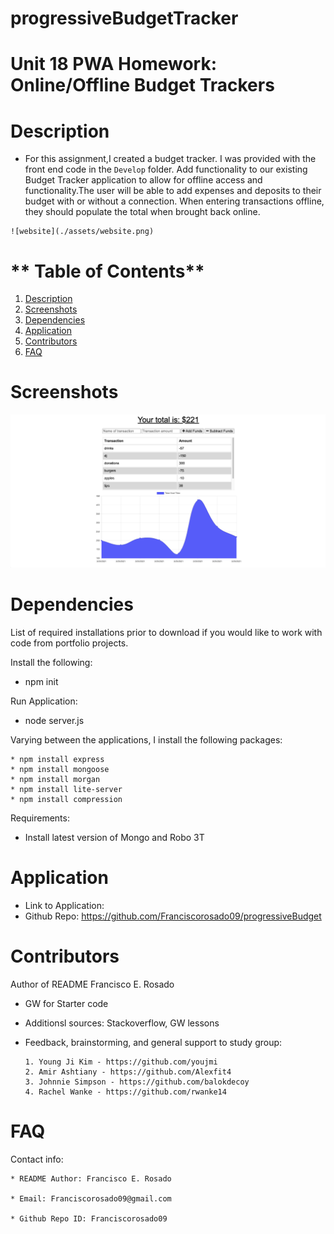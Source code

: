 # progressiveBudgetTracker

# Unit 18 PWA Homework: Online/Offline Budget Trackers
  

  # **Description**

   * For this assignment,I created a budget tracker. I was provided with the front end code in the `Develop` folder. Add functionality to our existing Budget Tracker application to allow for offline access and functionality.The user will be able to add expenses and deposits to their budget with or without a connection. When entering transactions offline, they should populate the total when brought back online.


    ![website](./assets/website.png)


  # ** Table of Contents**
  1. [Description](#Description)
  2. [Screenshots](#Screenshots)
  3. [Dependencies](#Dependencies)
  4. [Application](#Application)
  5. [Contributors](#Contributors)
  6. [FAQ](#FAQ)
  
  
  
  

  # **Screenshots**
   
  ![website](./assets/website.png)



 
  # **Dependencies**
  List of required installations prior to download if you would like to work with code from portfolio projects.

  Install the following:

   * npm init

  Run Application:
   * node server.js

  Varying between the applications, I install the following packages:

    * npm install express
    * npm install mongoose
    * npm install morgan
    * npm install lite-server
    * npm install compression
  

 Requirements:
   * Install latest version of Mongo and Robo 3T

  
  
  # **Application**
  
  * Link to Application: 
  * Github Repo: https://github.com/Franciscorosado09/progressiveBudget
  
  # **Contributors**
  Author of README Francisco E. Rosado

  *  GW for Starter code
  * Additionsl sources: Stackoverflow, GW lessons
  * Feedback, brainstorming, and general support to study group:


        1. Young Ji Kim - https://github.com/youjmi
        2. Amir Ashtiany - https://github.com/Alexfit4
        3. Johnnie Simpson - https://github.com/balokdecoy
        4. Rachel Wanke - https://github.com/rwanke14
    
  
  # **FAQ**
  Contact info:

    * README Author: Francisco E. Rosado

    * Email: Franciscorosado09@gmail.com

    * Github Repo ID: Franciscorosado09

  
  
  
